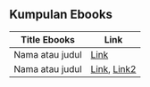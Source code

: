 ## Kumpulan Ebooks

Title Ebooks | Link
------------ | -------------
Nama atau judul | [Link](http://link_kamu.com)
Nama atau judul | [Link](http://link_kamu.com), [Link2](http://link_kamu.com)